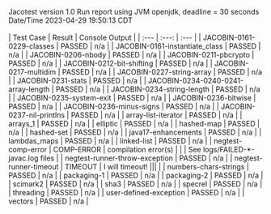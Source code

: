 Jacotest version 1.0
Run report using JVM openjdk, deadline = 30 seconds
Date/Time 2023-04-29 19:50:13 CDT
<br>
<br>
| Test Case | Result | Console Output |
| :--- | :---: | :--- |
| JACOBIN-0161-0229-classes | PASSED | n/a |
| JACOBIN-0161-instantiate_class | PASSED | n/a |
| JACOBIN-0206-nbody | PASSED | n/a |
| JACOBIN-0211-pbcrypto | PASSED | n/a |
| JACOBIN-0212-bit-shifting | PASSED | n/a |
| JACOBIN-0217-multidim | PASSED | n/a |
| JACOBIN-0227-string-array | PASSED | n/a |
| JACOBIN-0231-stats | PASSED | n/a |
| JACOBIN-0234-0240-0241-array-length | PASSED | n/a |
| JACOBIN-0234-string-length | PASSED | n/a |
| JACOBIN-0235-system-exit | PASSED | n/a |
| JACOBIN-0236-bitwise | PASSED | n/a |
| JACOBIN-0236-minus-signs | PASSED | n/a |
| JACOBIN-0237-nil-printlns | PASSED | n/a |
| array-list-iterator | PASSED | n/a |
| arrays_1 | PASSED | n/a |
| elliptic | PASSED | n/a |
| hashed-map | PASSED | n/a |
| hashed-set | PASSED | n/a |
| java17-enhancements | PASSED | n/a |
| lambdas_maps | PASSED | n/a |
| linked-list | PASSED | n/a |
| negtest-comp-error | COMP-ERROR | compilation error(s)
 | | | See logs/FAILED-*-javac.log files |
| negtest-runner-throw-exception | PASSED | n/a |
| negtest-runner-timeout | TIMEOUT | I will timeout!
||| |
| numbers-chars-strings | PASSED | n/a |
| packaging-1 | PASSED | n/a |
| packaging-2 | PASSED | n/a |
| scimark2 | PASSED | n/a |
| sha3 | PASSED | n/a |
| specrel | PASSED | n/a |
| threading | PASSED | n/a |
| user-defined-exception | PASSED | n/a |
| vectors | PASSED | n/a |

